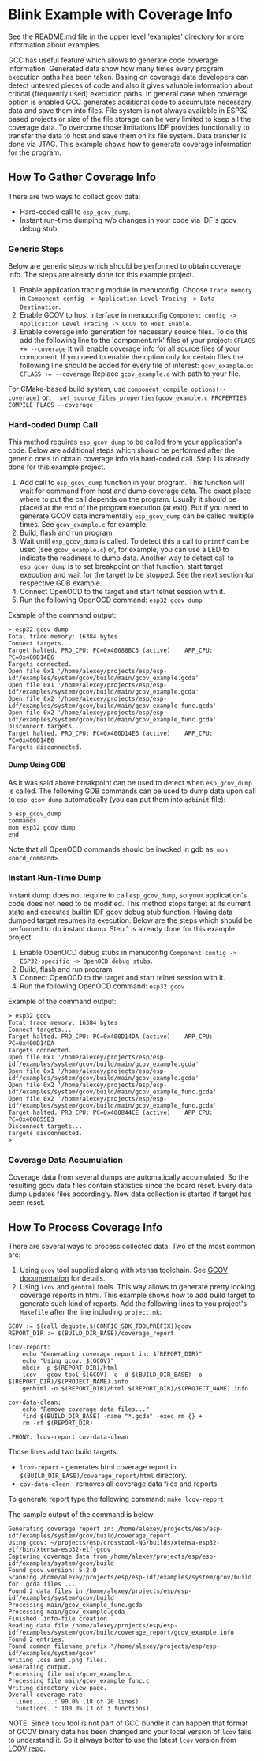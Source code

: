 # Blink Example with Coverage Info

See the README.md file in the upper level 'examples' directory for more information about examples.

GCC has useful feature which allows to generate code coverage information. Generated data show how many times every program execution paths has been taken.
Basing on coverage data developers can detect untested pieces of code and also it gives valuable information about critical (frequently used) execution paths.
In general case when coverage option is enabled GCC generates additional code to accumulate necessary data and save them into files. File system is not always available in ESP32 based projects or size of the file storage can be very limited to keep all the coverage data. To overcome those limitations IDF provides functionality to transfer the data to host and save them on its file system. Data transfer is done via JTAG.
This example shows how to generate coverage information for the program.

## How To Gather Coverage Info

There are two ways to collect gcov data:
* Hard-coded call to `esp_gcov_dump`.
* Instant run-time dumping w/o changes in your code via IDF's gcov debug stub.

### Generic Steps

Below are generic steps which should be performed to obtain coverage info. The steps are already done for this example project.

1. Enable application tracing module in menuconfig. Choose `Trace memory` in `Component config -> Application Level Tracing -> Data Destination`.
2. Enable GCOV to host interface in menuconfig `Component config -> Application Level Tracing -> GCOV to Host Enable`.
3. Enable coverage info generation for necessary source files. To do this add the following line to the 'component.mk' files of your project:
`CFLAGS += --coverage`
It will enable coverage info for all source files of your component. If you need to enable the option only for certain files the following line should be added for every file of interest:
`gcov_example.o: CFLAGS += --coverage`
Replace `gcov_example.o` with path to your file.

  For CMake-based build system, use `component_compile_options(--coverage)` or: `  set_source_files_properties(gcov_example.c PROPERTIES COMPILE_FLAGS --coverage`


### Hard-coded Dump Call

This method requires `esp_gcov_dump` to be called from your application's code. Below are additional steps which should be performed after the generic ones to obtain coverage info via hard-coded call. Step 1 is already done for this example project.

1. Add call to `esp_gcov_dump` function in your program. This function will wait for command from host and dump coverage data. The exact place where to put the call  depends on the program.
Usually it should be placed at the end of the program execution (at exit). But if you need to generate GCOV data incrementally `esp_gcov_dump` can be called multiple times. See `gcov_example.c` for example.
2. Build, flash and run program.
3. Wait until `esp_gcov_dump` is called. To detect this a call to `printf` can be used (see `gcov_example.c`) or, for example, you can use a LED to indicate the readiness to dump data.
Another way to detect call to `esp_gcov_dump` is to set breakpoint on that function, start target execution and wait for the target to be stopped. See the next section for respective GDB example.
4. Connect OpenOCD to the target and start telnet session with it.
5. Run the following OpenOCD command: `esp32 gcov dump`

Example of the command output:
```
> esp32 gcov dump
Total trace memory: 16384 bytes
Connect targets...
Target halted. PRO_CPU: PC=0x40088BC3 (active)    APP_CPU: PC=0x400D14E6 
Targets connected.
Open file 0x1 '/home/alexey/projects/esp/esp-idf/examples/system/gcov/build/main/gcov_example.gcda'
Open file 0x1 '/home/alexey/projects/esp/esp-idf/examples/system/gcov/build/main/gcov_example.gcda'
Open file 0x2 '/home/alexey/projects/esp/esp-idf/examples/system/gcov/build/main/gcov_example_func.gcda'
Open file 0x2 '/home/alexey/projects/esp/esp-idf/examples/system/gcov/build/main/gcov_example_func.gcda'
Disconnect targets...
Target halted. PRO_CPU: PC=0x400D14E6 (active)    APP_CPU: PC=0x400D14E6 
Targets disconnected.
```

#### Dump Using GDB

As it was said above breakpoint can be used to detect when `esp_gcov_dump` is called.
The following GDB commands can be used to dump data upon call to `esp_gcov_dump` automatically (you can put them into `gdbinit` file):
```
b esp_gcov_dump
commands
mon esp32 gcov dump
end
```
Note that all OpenOCD commands should be invoked in gdb as: `mon <oocd_command>`.

### Instant Run-Time Dump

Instant dump does not require to call `esp_gcov_dump`, so your application's code does not need to be modified. This method stops target at its current state and executes builtin IDF gcov debug stub function.
Having data dumped target resumes its execution. Below are the steps which should be performed to do instant dump. Step 1 is already done for this example project.

1. Enable OpenOCD debug stubs in menuconfig `Component config -> ESP32-specific -> OpenOCD debug stubs`.
2. Build, flash and run program.
3. Connect OpenOCD to the target and start telnet session with it.
4. Run the following OpenOCD command: `esp32 gcov`

Example of the command output:
```
> esp32 gcov
Total trace memory: 16384 bytes
Connect targets...
Target halted. PRO_CPU: PC=0x400D14DA (active)    APP_CPU: PC=0x400D14DA 
Targets connected.
Open file 0x1 '/home/alexey/projects/esp/esp-idf/examples/system/gcov/build/main/gcov_example.gcda'
Open file 0x1 '/home/alexey/projects/esp/esp-idf/examples/system/gcov/build/main/gcov_example.gcda'
Open file 0x2 '/home/alexey/projects/esp/esp-idf/examples/system/gcov/build/main/gcov_example_func.gcda'
Open file 0x2 '/home/alexey/projects/esp/esp-idf/examples/system/gcov/build/main/gcov_example_func.gcda'
Target halted. PRO_CPU: PC=0x400844CE (active)    APP_CPU: PC=0x400855E3 
Disconnect targets...
Targets disconnected.
>
```

### Coverage Data Accumulation

Coverage data from several dumps are automatically accumulated. So the resulting gcov data files contain statistics since the board reset. Every data dump updates files accordingly.
New data collection is started if target has been reset.

## How To Process Coverage Info

There are several ways to process collected data. Two of the most common are:

1. Using `gcov` tool supplied along with xtensa toolchain. See [GCOV documentation](https://gcc.gnu.org/onlinedocs/gcc/Gcov.html) for details.
2. Using `lcov` and `genhtml` tools. This way allows to generate pretty looking coverage reports in html. This example shows how to add build target to generate such kind of reports.
Add the following lines to you project's `Makefile` after the line including `project.mk`:

```
GCOV := $(call dequote,$(CONFIG_SDK_TOOLPREFIX))gcov
REPORT_DIR := $(BUILD_DIR_BASE)/coverage_report

lcov-report:
	echo "Generating coverage report in: $(REPORT_DIR)"
	echo "Using gcov: $(GCOV)"
	mkdir -p $(REPORT_DIR)/html
	lcov --gcov-tool $(GCOV) -c -d $(BUILD_DIR_BASE) -o $(REPORT_DIR)/$(PROJECT_NAME).info
	genhtml -o $(REPORT_DIR)/html $(REPORT_DIR)/$(PROJECT_NAME).info

cov-data-clean:
	echo "Remove coverage data files..."
	find $(BUILD_DIR_BASE) -name "*.gcda" -exec rm {} +
	rm -rf $(REPORT_DIR)

.PHONY: lcov-report cov-data-clean
```

Those lines add two build targets:
* `lcov-report` - generates html coverage report in `$(BUILD_DIR_BASE)/coverage_report/html` directory.
* `cov-data-clean` - removes all coverage data files and reports.

To generate report type the following command:
`make lcov-report`

The sample output of the command is below:

```
Generating coverage report in: /home/alexey/projects/esp/esp-idf/examples/system/gcov/build/coverage_report
Using gcov: ~/projects/esp/crosstool-NG/builds/xtensa-esp32-elf/bin/xtensa-esp32-elf-gcov
Capturing coverage data from /home/alexey/projects/esp/esp-idf/examples/system/gcov/build
Found gcov version: 5.2.0
Scanning /home/alexey/projects/esp/esp-idf/examples/system/gcov/build for .gcda files ...
Found 2 data files in /home/alexey/projects/esp/esp-idf/examples/system/gcov/build
Processing main/gcov_example_func.gcda
Processing main/gcov_example.gcda
Finished .info-file creation
Reading data file /home/alexey/projects/esp/esp-idf/examples/system/gcov/build/coverage_report/gcov_example.info
Found 2 entries.
Found common filename prefix "/home/alexey/projects/esp/esp-idf/examples/system/gcov"
Writing .css and .png files.
Generating output.
Processing file main/gcov_example.c
Processing file main/gcov_example_func.c
Writing directory view page.
Overall coverage rate:
  lines......: 90.0% (18 of 20 lines)
  functions..: 100.0% (3 of 3 functions)
```

NOTE: Since `lcov` tool is not part of GCC bundle it can happen that format of GCOV binary data has been changed and your local version of `lcov` fails to understand it.
So it always better to use the latest `lcov` version from [LCOV repo](https://github.com/linux-test-project/lcov).
